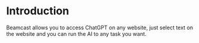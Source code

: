 # Introduction

Beamcast allows you to access ChatGPT on any website, just select text on the website and you can run the AI to any task you want.
